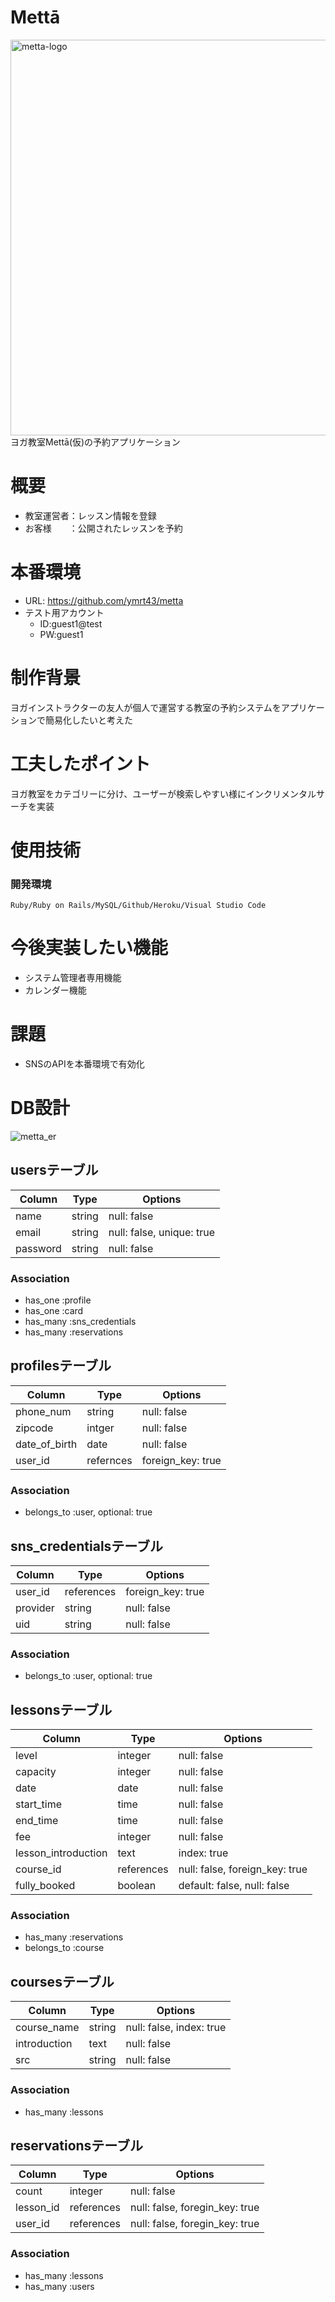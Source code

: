 # Mettā
<img width="633" alt="metta-logo" src="https://user-images.githubusercontent.com/66734795/102176170-37871f80-3ee4-11eb-837b-bfd816faac1c.png">
  ヨガ教室Mettā(仮)の予約アプリケーション

# 概要
  - 教室運営者：レッスン情報を登録
  - お客様　　：公開されたレッスンを予約

# 本番環境
- URL: https://github.com/ymrt43/metta
- テスト用アカウント
  - ID:guest1@test
  - PW:guest1

# 制作背景
  ヨガインストラクターの友人が個人で運営する教室の予約システムをアプリケーションで簡易化したいと考えた

# 工夫したポイント
  ヨガ教室をカテゴリーに分け、ユーザーが検索しやすい様にインクリメンタルサーチを実装

# 使用技術
  ### 開発環境
    Ruby/Ruby on Rails/MySQL/Github/Heroku/Visual Studio Code

# 今後実装したい機能
  - システム管理者専用機能
  - カレンダー機能

# 課題
  - SNSのAPIを本番環境で有効化

# DB設計
![metta_er](https://user-images.githubusercontent.com/66734795/99940532-ad99da00-2daf-11eb-808f-1b7ff59075e1.png)


## usersテーブル
|Column|Type|Options|
|------|----|-------|
|name|string|null: false|
|email|string|null: false, unique: true|
|password|string|null: false|
### Association
- has_one :profile
- has_one :card
- has_many :sns_credentials
- has_many :reservations

## profilesテーブル
|Column|Type|Options|
|------|----|-------|
|phone_num|string|null: false|
|zipcode|intger|null: false|
|date_of_birth|date|null: false|
|user_id|refernces|foreign_key: true|
### Association
- belongs_to :user, optional: true

## sns_credentialsテーブル
|Column|Type|Options|
|------|----|-------|
|user_id|references|foreign_key: true|
|provider|string|null: false|
|uid|string|null: false|
### Association
- belongs_to :user, optional: true

## lessonsテーブル
|Column|Type|Options|
|------|----|-------|
|level|integer|null: false|
|capacity|integer|null: false|
|date|date|null: false|
|start_time|time|null: false|
|end_time|time|null: false|
|fee|integer|null: false|
|lesson_introduction|text|index: true|
|course_id|references|null: false, foreign_key: true|
|fully_booked|boolean|default: false, null: false|
### Association
- has_many :reservations
- belongs_to :course

## coursesテーブル
|Column|Type|Options|
|------|----|-------|
|course_name|string|null: false, index: true|
|introduction|text|null: false|
|src|string|null: false|
### Association
- has_many :lessons

## reservationsテーブル
|Column|Type|Options|
|------|----|-------|
|count|integer|null: false|
|lesson_id|references|null: false, foregin_key: true|
|user_id|references|null: false, foregin_key: true|
### Association
- has_many :lessons
- has_many :users
